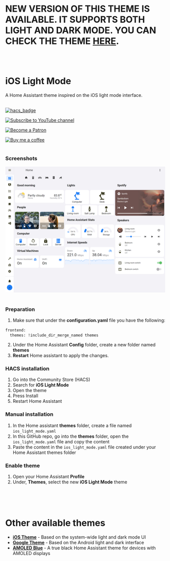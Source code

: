 # NEW VERSION OF THIS THEME IS AVAILABLE. IT SUPPORTS BOTH LIGHT AND DARK MODE. YOU CAN CHECK THE THEME [HERE](https://github.com/JuanMTech/ios-theme).
<br />
<br />

# iOS Light Mode

A Home Assistant theme inspired on the iOS light mode interface.
<br />
<br />

[![hacs_badge](https://img.shields.io/badge/HACS-Default-orange.svg?style=for-the-badge)](https://github.com/custom-components/hacs)


[![Subscribe to YouTube channel][youtube-sub-shield]][youtubesubscribe]

[![Become a Patron][become-a-patron-shield]][becomeapatron]

[![Buy me a coffee][buymeacoffee-shield]][buymeacoffee]
<br />
<br />

### Screenshots

![iOS Light Mode 1](https://raw.githubusercontent.com/JuanMTech/ios_light_mode_theme/master/images/iOS%20Light%20Mode%201.jpg)<br />
<br />


### Preparation
1. Make sure that under the **configuration.yaml** file you have the following:

```
frontend:
  themes: !include_dir_merge_named themes
```

2. Under the Home Assistant **Config** folder, create a new folder named **themes**
3. **Restart** Home assistant to apply the changes. 

### HACS installation
1. Go into the Community Store (HACS)
2. Search for **iOS Light Mode**
3. Open the theme
4. Press Install
5. Restart Home Assistant

### Manual installation
1. In the Home assistant **themes** folder, create a file named `ios_light_mode.yaml`
2. In this GitHub repo, go into the **themes** folder, open the `ios_light_mode.yaml` file and copy the content
3. Paste the content in the `ios_light_mode.yaml` file created under your Home Assistant themes folder

### Enable theme
1. Open your Home Assistant **Profile**
2. Under, **Themes**, select the new **iOS Light Mode** theme
<br />
<br />
<br />

# Other available themes
- [**iOS Theme**](https://github.com/JuanMTech/ios-theme) - Based on the system-wide light and dark mode UI
- [**Google Theme**](https://github.com/JuanMTech/google-theme) - Based on the Android light and dark interface
- [**AMOLED Blue**](https://github.com/JuanMTech/amoled_blue) - A true black Home Assistant theme for devices with AMOLED displays


[buymeacoffee-shield]: https://i.imgur.com/Hzn2rM8.png
[buymeacoffee]: https://www.buymeacoffee.com/JuanMTech
[become-a-patron-shield]: https://i.imgur.com/U9BjCfc.png
[becomeapatron]: https://www.patreon.com/JuanMTech
[youtube-sub-shield]: https://i.imgur.com/6TAqHgi.png
[youtubesubscribe]: https://www.youtube.com/c/JuanMTech?sub_confirmation=1
